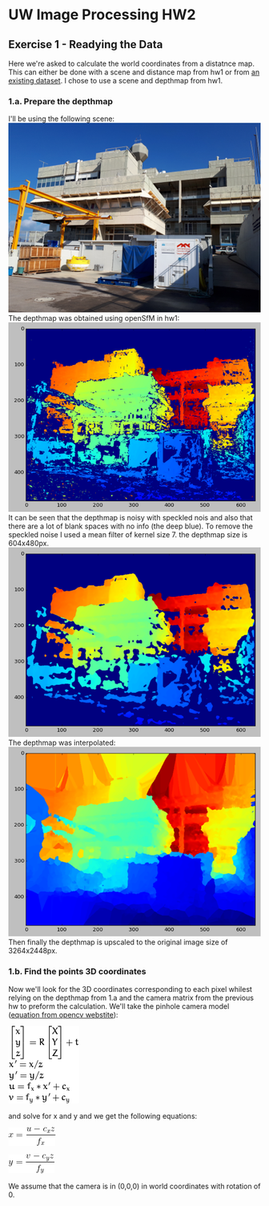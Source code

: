 # UW Image Processing HW2

## Exercise 1 - Readying the Data

Here we're asked to calculate the world coordinates from a distatnce map.
This can either be done with a scene and distance map from hw1 or from
[an existing dataset](http://vision.middlebury.edu/stereo/data/). I chose
to use a scene and depthmap from hw1.

### 1.a. Prepare the depthmap
I'll be using the following scene:
![heker_scene](../hw1/sfm/images/20181125_105644.jpg)
The depthmap was obtained using openSfM in hw1:
![raw_depthmap](output_images/depthmap_raw.png)
It can be seen that the depthmap is noisy with speckled nois and also
that there are a lot of blank spaces with no info (the deep blue).
To remove the speckled noise I used a mean filter of kernel size 7.
the depthmap size is 604x480px.
![depthmap_filtered](output_images/depthmap_mean_lpf_k7.png)
The depthmap was interpolated:
![depthmap_interpolated](output_images/depthmap_interpolated.png)
Then finally the depthmap is upscaled to the original image size of
3264x2448px.

### 1.b. Find the points 3D coordinates
Now we'll look for the 3D coordinates corresponding to each pixel whilest
relying on the depthmap from 1.a and the camera matrix from the previous
hw to preform the calculation. We'll take the pinhole camera model
([equation from opencv webstite](https://docs.opencv.org/2.4/modules/calib3d/doc/camera_calibration_and_3d_reconstruction.html)):

![pinhole_model](eqns/opencv_pinhole_model.png)

and solve for x and y and we get the following equations:

![x](eqns/CodeCogsEqn_x.gif)

![y](eqns/CodeCogsEqn_y.gif)

We assume that the camera is in (0,0,0) in world coordinates with rotation
of 0.
